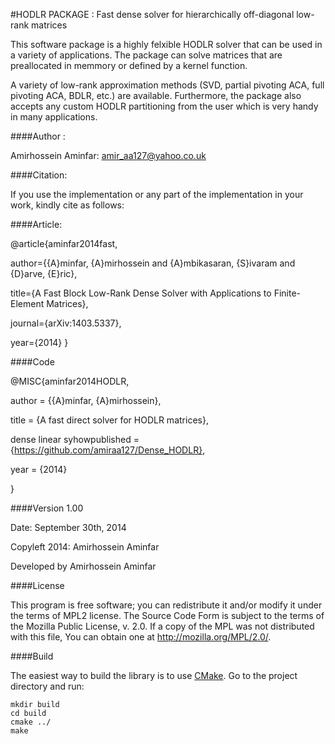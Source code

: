 #HODLR PACKAGE : Fast dense solver for hierarchically off-diagonal low-rank matrices  

This software package is a highly felxible HODLR solver that can be used in a variety of applications. The package can solve matrices that are preallocated in memmory or defined by a kernel function. 

A variety of low-rank approximation methods (SVD, partial pivoting ACA, full pivoting ACA, BDLR, etc.) are available. Furthermore, the package also accepts any custom HODLR partitioning from the user which is very handy in many applications. 

####Author :  

Amirhossein Aminfar: amir_aa127@yahoo.co.uk

####Citation:

If you use the implementation or any part of the implementation in your work, kindly cite as follows:

####Article:

@article{aminfar2014fast,

author={{A}minfar, {A}mirhossein and {A}mbikasaran, {S}ivaram and {D}arve, {E}ric},

title={A Fast Block Low-Rank Dense Solver with Applications to Finite-Element Matrices},

journal={arXiv:1403.5337},

year={2014}
}

####Code

@MISC{aminfar2014HODLR,

author = {{A}minfar, {A}mirhossein},

title = {A fast direct solver for HODLR matrices},

 dense linear syhowpublished = {https://github.com/amiraa127/Dense_HODLR},

year = {2014}

}

####Version 1.00

Date: September 30th, 2014

Copyleft 2014: Amirhossein Aminfar 

Developed by Amirhossein Aminfar

####License


This program is free software; you can redistribute it and/or modify it under the terms of MPL2 license. The Source Code Form is subject to the terms of the Mozilla Public License, v. 2.0. If a copy of the MPL was not distributed with this file, You can obtain one at http://mozilla.org/MPL/2.0/.

####Build

The easiest way to build the library is to use [CMake](http://www.cmake.org). Go to the project directory and run:
```
mkdir build
cd build
cmake ../
make
```